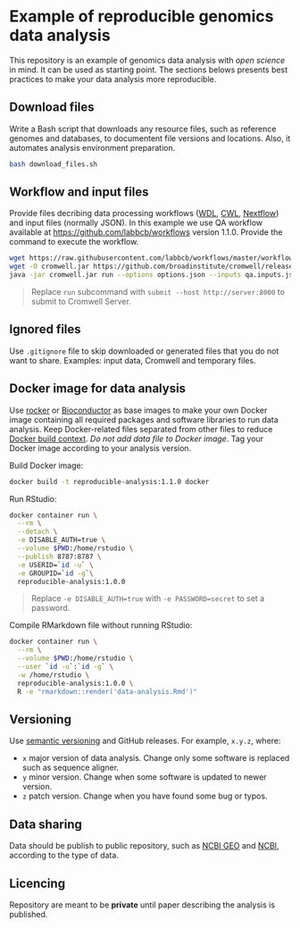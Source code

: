 # Example of reproducible genomics data analysis

This repository is an example of genomics data analysis with *open science* in mind.
It can be used as starting point.
The sections belows presents best practices to make your data analysis more reproducible.

## Download files

Write a Bash script that downloads any resource files, such as reference genomes and databases, to documentent file versions and locations.
Also, it automates analysis environment preparation.

```bash
bash download_files.sh
```

## Workflow and input files

Provide files decribing data processing workflows ([WDL](http://www.openwdl.org), [CWL](https://www.commonwl.org), [Nextflow](https://www.nextflow.io)) and input files (normally JSON).
In this example we use QA workflow available at <https://github.com/labbcb/workflows> version 1.1.0.
Provide the command to execute the workflow.

```bash
wget https://raw.githubusercontent.com/labbcb/workflows/master/workflows/qa/1.1/qa.wdl
wget -O cromwell.jar https://github.com/broadinstitute/cromwell/releases/download/42/cromwell-42.jar
java -jar cromwell.jar run --options options.json --inputs qa.inputs.json qa.wdl
```

> Replace `run` subcommand with `submit --host http://server:8000` to submit to Cromwell Server.

## Ignored files

Use `.gitignore` file to skip downloaded or generated files that you do not want to share.
Examples: input data, Cromwell and temporary files.

## Docker image for data analysis

Use [rocker](https://hub.docker.com/u/rocker) or [Bioconductor](https://bioconductor.org/help/docker/) as base images to make your own Docker image containing all required packages and software libraries to run data analysis.
Keep Docker-related files separated from other files to reduce [Docker build context](https://docs.docker.com/develop/develop-images/dockerfile_best-practices/#understand-build-context).
*Do not add data file to Docker image*.
Tag your Docker image according to your analysis version.

Build Docker image:

```bash
docker build -t reproducible-analysis:1.1.0 docker
```

Run RStudio:

```bash
docker container run \
  --rm \
  --detach \
  -e DISABLE_AUTH=true \
  --volume $PWD:/home/rstudio \
  --publish 8787:8787 \
  -e USERID=`id -u` \
  -e GROUPID=`id -g`\
  reproducible-analysis:1.0.0
```

> Replace `-e DISABLE_AUTH=true` with `-e PASSWORD=secret` to set a password.

Compile RMarkdown file without running RStudio:

```bash
docker container run \
  --rm \
  --volume $PWD:/home/rstudio \
  --user `id -u`:`id -g` \
  -w /home/rstudio \
  reproducible-analysis:1.0.0 \
  R -e "rmarkdown::render('data-analysis.Rmd')"
```

## Versioning

Use [semantic versioning](https://semver.org) and GitHub releases.
For example, `x.y.z`, where:

- `x` major version of data analysis. Change only some software is replaced such as sequence aligner.
- `y` minor version. Change when some software is updated to newer version.
- `z` patch version. Change when you have found some bug or typos.

## Data sharing

Data should be publish to public repository, such as [NCBI GEO](https://www.ncbi.nlm.nih.gov/geo/) and [NCBI](https://www.ncbi.nlm.nih.gov/sra), according to the type of data.

## Licencing

Repository are meant to be **private** until paper describing the analysis is published.
